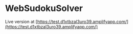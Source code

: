 # WebSudokuSolver

Live version at [https://test.d1xtbzal3uro39.amplifyapp.com/](https://test.d1xtbzal3uro39.amplifyapp.com/)
